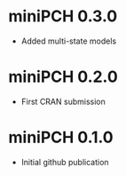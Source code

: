 # miniPCH 0.3.0

* Added multi-state models

# miniPCH 0.2.0

* First CRAN submission

# miniPCH 0.1.0

* Initial github publication
